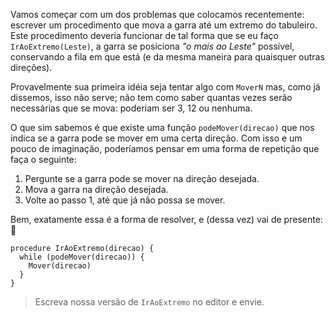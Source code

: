 Vamos começar com um dos problemas que colocamos recentemente: escrever um procedimento que mova a garra até um extremo do tabuleiro. Este procedimento deveria funcionar de tal forma que se eu faço `IrAoExtremo(Leste)`, a garra se posiciona _"o mais ao Leste"_ possível, conservando a fila em que está (e da mesma maneira para quaisquer outras direções).

Provavelmente sua primeira idéia seja tentar algo com `MoverN` mas, como já dissemos, isso não serve; não tem como saber quantas vezes serão necessárias que se mova: poderiam ser 3, 12 ou nenhuma.

O que sim sabemos é que existe uma função `podeMover(direcao)` que nos indica se a garra pode se mover em uma certa direção. Com isso e um pouco de imaginação, poderíamos pensar em uma forma de repetição que faça o seguinte:

1. Pergunte se a garra pode se mover na direção desejada.
2. Mova a garra na direção desejada.
3. Volte ao passo 1, até que já não possa se mover.

Bem, exatamente essa é a forma de resolver, e (dessa vez) vai de presente: :gift:

``` gobstones
procedure IrAoExtremo(direcao) {
  while (podeMover(direcao)) {
    Mover(direcao)
  }
}
```

> Escreva nossa versão de `IrAoExtremo` no editor e envie.